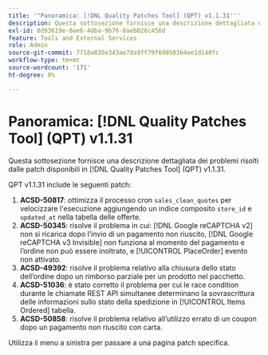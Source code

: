 ```yaml
---
title: '"Panoramica: [!DNL Quality Patches Tool] (QPT) v1.1.31'''
description: Questa sottosezione fornisce una descrizione dettagliata dei problemi risolti dalle patch disponibili in [!DNL Quality Patches Tool] (QPT) v1.1.31.
exl-id: 0d93619e-0ae6-4dba-9b76-8aeb026c456d
feature: Tools and External Services
role: Admin
source-git-commit: 7718a835e343ae7da9ff79f690503b4ee1d140fc
workflow-type: tm+mt
source-wordcount: '171'
ht-degree: 0%

---
```


# Panoramica: [!DNL Quality Patches Tool] (QPT) v1.1.31

Questa sottosezione fornisce una descrizione dettagliata dei problemi risolti dalle patch disponibili in [!DNL Quality Patches Tool] (QPT) v1.1.31.

QPT v1.1.31 include le seguenti patch:

1. **ACSD-50817**: ottimizza il processo cron `sales_clean_quotes` per velocizzare l&#39;esecuzione aggiungendo un indice composito `store_id` e `updated_at` nella tabella delle offerte.
1. **ACSD-50345**: risolve il problema in cui: [!DNL Google reCAPTCHA v2] non si ricarica dopo l’invio di un pagamento non riuscito, [!DNL Google reCAPTCHA v3 Invisible] non funziona al momento del pagamento e l’ordine non può essere inoltrato, e [!UICONTROL PlaceOrder] evento non attivato.
1. **ACSD-49392**: risolve il problema relativo alla chiusura dello stato dell’ordine dopo un rimborso parziale per un prodotto nel pacchetto.
1. **ACSD-51036**: è stato corretto il problema per cui le race condition durante le chiamate REST API simultanee determinano la sovrascrittura delle informazioni sullo stato della spedizione in [!UICONTROL Items Ordered] tabella.
1. **ACSD-50858**: risolve il problema relativo all’utilizzo errato di un coupon dopo un pagamento non riuscito con carta.

Utilizza il menu a sinistra per passare a una pagina patch specifica.
